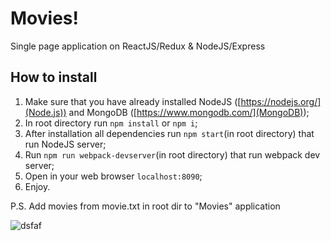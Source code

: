 # Movies!
Single page application on ReactJS/Redux & NodeJS/Express

## How to install
1. Make sure that you have already installed NodeJS ([https://nodejs.org/](Node.js)) and MongoDB ([https://www.mongodb.com/](MongoDB));
2. In root directory run `npm install` or `npm i`;
3. After installation all dependencies run `npm start`(in root directory) that run NodeJS server;
4. Run `npm run webpack-devserver`(in root directory) that run webpack dev server;
5. Open in your web browser `localhost:8090`;
6. Enjoy.

P.S. Add movies from movie.txt in root dir to "Movies" application

![dsfaf](https://encrypted-tbn0.gstatic.com/images?q=tbn:ANd9GcQxcBMtRs4ePVWb1m3pTBeALxaO_jIDZMMeTccOW-F7rCN4krU)
